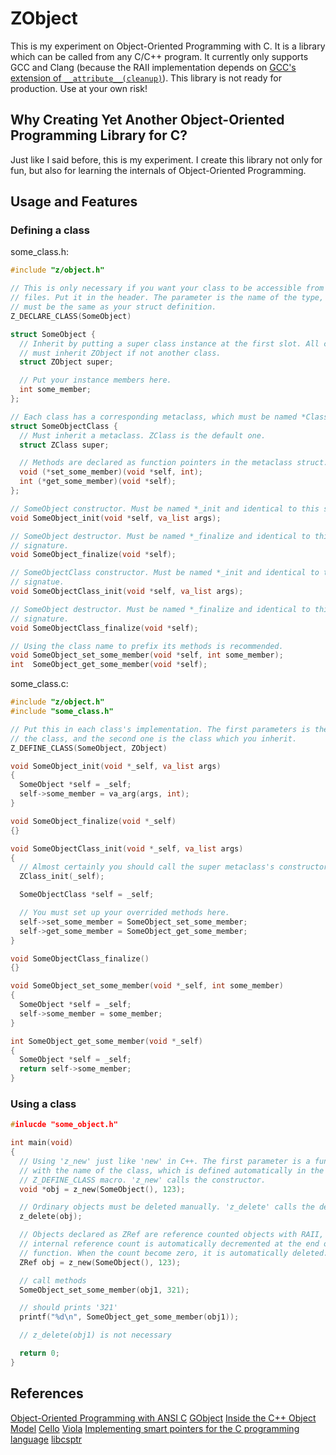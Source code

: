 # ZObject
This is my experiment on Object-Oriented Programming with C. It is a library
which can be called from any C/C++ program. It currently only supports GCC and
Clang (because the RAII implementation depends on
[GCC's extension of `__attribute__(cleanup)`](https://gcc.gnu.org/onlinedocs/gcc-6.1.0/gcc/Common-Variable-Attributes.html)).
This library is not ready for production. Use at your own risk!

## Why Creating Yet Another Object-Oriented Programming Library for C?
Just like I said before, this is my experiment. I create this library not only
for fun, but also for learning the internals of Object-Oriented Programming.

## Usage and Features

### Defining a class
some_class.h:
```c
#include "z/object.h"

// This is only necessary if you want your class to be accessible from other .c
// files. Put it in the header. The parameter is the name of the type, which
// must be the same as your struct definition.
Z_DECLARE_CLASS(SomeObject)

struct SomeObject {
  // Inherit by putting a super class instance at the first slot. All classes
  // must inherit ZObject if not another class.
  struct ZObject super;

  // Put your instance members here.
  int some_member;                  
};

// Each class has a corresponding metaclass, which must be named *Class.
struct SomeObjectClass {
  // Must inherit a metaclass. ZClass is the default one.
  struct ZClass super;

  // Methods are declared as function pointers in the metaclass struct.
  void (*set_some_member)(void *self, int);
  int (*get_some_member)(void *self);
};

// SomeObject constructor. Must be named *_init and identical to this signature.
void SomeObject_init(void *self, va_list args);

// SomeObject destructor. Must be named *_finalize and identical to this
// signature.
void SomeObject_finalize(void *self);

// SomeObjectClass constructor. Must be named *_init and identical to this
// signatue.
void SomeObjectClass_init(void *self, va_list args);

// SomeObject destructor. Must be named *_finalize and identical to this
// signature.
void SomeObjectClass_finalize(void *self);

// Using the class name to prefix its methods is recommended.
void SomeObject_set_some_member(void *self, int some_member);
int  SomeObject_get_some_member(void *self);
```

some_class.c:
```c
#include "z/object.h"
#include "some_class.h"

// Put this in each class's implementation. The first parameters is the name of
// the class, and the second one is the class which you inherit.
Z_DEFINE_CLASS(SomeObject, ZObject)

void SomeObject_init(void *_self, va_list args)
{
  SomeObject *self = _self;
  self->some_member = va_arg(args, int);
}

void SomeObject_finalize(void *_self)
{}

void SomeObjectClass_init(void *_self, va_list args)
{
  // Almost certainly you should call the super metaclass's constructor.
  ZClass_init(_self);

  SomeObjectClass *self = _self;

  // You must set up your overrided methods here.
  self->set_some_member = SomeObject_set_some_member;
  self->get_some_member = SomeObject_get_some_member;
}

void SomeObjectClass_finalize()
{}

void SomeObject_set_some_member(void *_self, int some_member)
{
  SomeObject *self = _self;
  self->some_member = some_member;
}

int SomeObject_get_some_member(void *_self)
{
  SomeObject *self = _self;
  return self->some_member;
}
```

### Using a class
```c
#inlucde "some_object.h"

int main(void)
{
  // Using 'z_new' just like 'new' in C++. The first parameter is a function
  // with the name of the class, which is defined automatically in the
  // Z_DEFINE_CLASS macro. 'z_new' calls the constructor.
  void *obj = z_new(SomeObject(), 123);

  // Ordinary objects must be deleted manually. 'z_delete' calls the destructor.
  z_delete(obj);

  // Objects declared as ZRef are reference counted objects with RAII, whose
  // internal reference count is automatically decremented at the end of a
  // function. When the count become zero, it is automatically deleted.
  ZRef obj = z_new(SomeObject(), 123);

  // call methods
  SomeObject_set_some_member(obj1, 321);

  // should prints '321'
  printf("%d\n", SomeObject_get_some_member(obj1));

  // z_delete(obj1) is not necessary

  return 0;
}
```

## References
[Object-Oriented Programming with ANSI C](https://www.cs.rit.edu/~ats/books/ooc.pdf)
[GObject](https://developer.gnome.org/gobject/stable/)
[Inside the C++ Object Model](https://www.amazon.com/Inside-Object-Model-Stanley-Lippman/dp/0201834545)
[Cello](http://libcello.org/)
[Viola](https://github.com/eatonphil/Viola)
[Implementing smart pointers for the C programming language](https://snai.pe/c/c-smart-pointers/)
[libcsptr](https://github.com/Snaipe/libcsptr)
